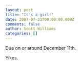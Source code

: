 ```yaml
---
layout: post
title: "It's a girl!"
date: 2007-07-21T00:00:00.000Z
comments: false
author: Scott Williams
categories: []
---
```

Due on or around December 11th.

Yikes.
